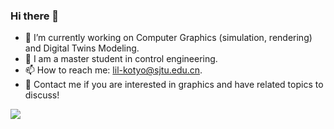 ### Hi there 👋

<!--
**LILKOTYO/LILKOTYO** is a ✨ _special_ ✨ repository because its `README.md` (this file) appears on your GitHub profile.

Here are some ideas to get you started:

- 🔭 I’m currently working on ...
- 🌱 I’m currently learning ...
- 👯 I’m looking to collaborate on ...
- 🤔 I’m looking for help with ...
- 💬 Ask me about ...
- 📫 How to reach me: ...
- 😄 Pronouns: ...
- ⚡ Fun fact: ...
-->
- 🔭 I’m currently working on Computer Graphics (simulation, rendering) and Digital Twins Modeling.
- 🤔 I am a master student in control engineering.
- 📫 How to reach me: lil-kotyo@sjtu.edu.cn.
- 👯 Contact me if you are interested in graphics and have related topics to discuss!

![](https://github-readme-stats.vercel.app/api?username=LILKOTYO&theme=dark)
